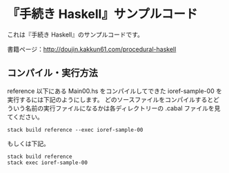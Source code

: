 # 『手続き Haskell』サンプルコード

これは『手続き Haskell』のサンプルコードです。

書籍ページ：http://doujin.kakkun61.com/procedural-haskell

## コンパイル・実行方法

reference 以下にある Main00.hs をコンパイルしてできた ioref-sample-00 を実行するには下記のようにします。
どのソースファイルをコンパイルするとどういう名前の実行ファイルになるかは各ディレクトリーの .cabal ファイルを見てください。

```
stack build reference --exec ioref-sample-00
```

もしくは下記。

```
stack build reference
stack exec ioref-sample-00
```
